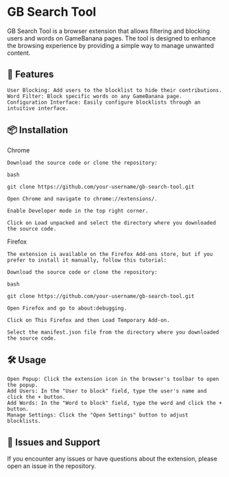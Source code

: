 # GB Search Tool

GB Search Tool is a browser extension that allows filtering and blocking users and words on GameBanana pages. The tool is designed to enhance the browsing experience by providing a simple way to manage unwanted content.

## 🚀 Features

    User Blocking: Add users to the blocklist to hide their contributions.
    Word Filter: Block specific words on any GameBanana page.
    Configuration Interface: Easily configure blocklists through an intuitive interface.

## 📦 Installation
Chrome

    Download the source code or clone the repository:

    bash 

    git clone https://github.com/your-username/gb-search-tool.git

    Open Chrome and navigate to chrome://extensions/.
    
    Enable Developer mode in the top right corner.
    
    Click on Load unpacked and select the directory where you downloaded the source code.

Firefox

    The extension is available on the Firefox Add-ons store, but if you prefer to install it manually, follow this tutorial:

    Download the source code or clone the repository:

    bash

    git clone https://github.com/your-username/gb-search-tool.git

    Open Firefox and go to about:debugging.
    
    Click on This Firefox and then Load Temporary Add-on.
    
    Select the manifest.json file from the directory where you downloaded the source code.

## 🛠️ Usage

    Open Popup: Click the extension icon in the browser's toolbar to open the popup.
    Add Users: In the "User to block" field, type the user's name and click the + button.
    Add Words: In the "Word to block" field, type the word and click the + button.
    Manage Settings: Click the "Open Settings" button to adjust blocklists.

## 🔧 Issues and Support

If you encounter any issues or have questions about the extension, please open an issue in the repository.

